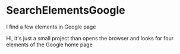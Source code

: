 # SearchElementsGoogle
I find a few elements in Google page

Hi, it's just a small project than opens the browser and looks for four elements of the Google home page 
